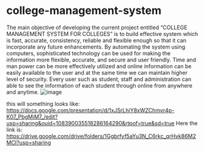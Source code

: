# college-management-system
The main objective of developing the current project entitled “COLLEGE MANAGEMENT SYSTEM FOR COLLEGES” is to build effective system which is fast, accurate, consistency, reliable and flexible enough so that it can incorporate any future enhancements.
By automating the system using computers, sophisticated technology can be used for making the information more flexible, accurate, and secure and user friendly.
Time and man power can be more effectively utilized and online information can be easily available to the user and at the same time we can maintain higher level of security.
Every user such as student, staff and administration can able to see the information of each student through online from anywhere and anytime.
![image](https://user-images.githubusercontent.com/83548192/149615246-cac5dc21-8095-4c26-ad84-56e0abb7e4f7.png)

this will something looks like:
https://docs.google.com/presentation/d/1xJSrLhiY8xWZChmvr4p-K07_PbgMiM7_/edit?usp=sharing&ouid=108390035518286164290&rtpof=true&sd=true
Here the link is:
https://drive.google.com/drive/folders/1Ggbrfyf5aYu3N_C6rkc_qrHvk86M2MCI?usp=sharing
